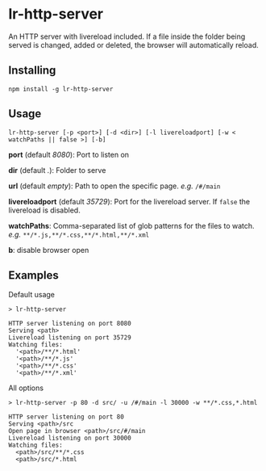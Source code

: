 # lr-http-server

An HTTP server with livereload included. If a file inside the folder being served is changed, added or deleted, the browser will automatically reload.

## Installing

    npm install -g lr-http-server

## Usage

    lr-http-server [-p <port>] [-d <dir>] [-l livereloadport] [-w < watchPaths || false >] [-b]

**port** (default _8080_): Port to listen on

**dir** (default _._): Folder to serve

**url** (default _empty_): Path to open the specific page. _e.g._ `/#/main`

**livereloadport** (default _35729_): Port for the livereload server. If `false` the livereload is disabled.

**watchPaths**: Comma-separated list of glob patterns for the files to watch. _e.g._ `**/*.js,**/*.css,**/*.html,**/*.xml`

**b**: disable browser open

## Examples

Default usage

    > lr-http-server

    HTTP server listening on port 8080
    Serving <path>
    Livereload listening on port 35729
    Watching files:
      '<path>/**/*.html'
      '<path>/**/*.js'
      '<path>/**/*.css'
      '<path>/**/*.xml'

All options

    > lr-http-server -p 80 -d src/ -u /#/main -l 30000 -w **/*.css,*.html

    HTTP server listening on port 80
    Serving <path>/src
    Open page in browser <path>/src/#/main
    Livereload listening on port 30000
    Watching files:
      <path>/src/**/*.css
      <path>/src/*.html

